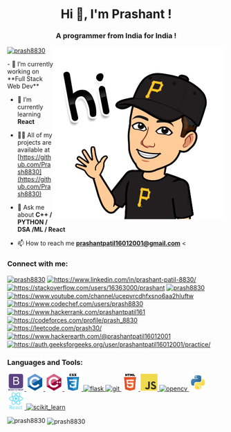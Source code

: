 <h1 align="center">Hi 👋, I'm Prashant !</h1>
<h3 align="center">A programmer from India for India !</h3>

<img align="right" src="https://github.com/Prash8830/Full-Stack-Web-Projects/blob/master/Images/hi.png" alt="cer" >
<p align="left"> <a href="https://twitter.com/prash8830" target="blank"><img src="https://img.shields.io/twitter/follow/prash8830?logo=twitter&style=for-the-badge" alt="prash8830" /></a> </p>
- 🔭 I’m currently working on **Full Stack Web Dev**

- 🌱 I’m currently learning **React**

- 👨‍💻 All of my projects are available at [https://github.com/Prash8830](https://github.com/Prash8830)

- 💬 Ask me about **C++ / PYTHON / DSA /ML / React**

- 📫 How to reach me **prashantpatil16012001@gmail.com**
<
<h3 align="left">Connect with me:</h3>
<p align="left">
<a href="https://twitter.com/prash8830" target="blank"><img align="center" src="https://raw.githubusercontent.com/rahuldkjain/github-profile-readme-generator/master/src/images/icons/Social/twitter.svg" alt="prash8830" height="30" width="40" /></a>
<a href="https://linkedin.com/in/https://www.linkedin.com/in/prashant-patil-8830/" target="blank"><img align="center" src="https://raw.githubusercontent.com/rahuldkjain/github-profile-readme-generator/master/src/images/icons/Social/linked-in-alt.svg" alt="https://www.linkedin.com/in/prashant-patil-8830/" height="30" width="40" /></a>
<a href="https://stackoverflow.com/users/https://stackoverflow.com/users/16363000/prashant" target="blank"><img align="center" src="https://raw.githubusercontent.com/rahuldkjain/github-profile-readme-generator/master/src/images/icons/Social/stack-overflow.svg" alt="https://stackoverflow.com/users/16363000/prashant" height="30" width="40" /></a>
<a href="https://kaggle.com/prash8830" target="blank"><img align="center" src="https://raw.githubusercontent.com/rahuldkjain/github-profile-readme-generator/master/src/images/icons/Social/kaggle.svg" alt="prash8830" height="30" width="40" /></a>
<a href="https://www.youtube.com/c/https://www.youtube.com/channel/ucepvrcdhfxsno6aa2hluftw" target="blank"><img align="center" src="https://raw.githubusercontent.com/rahuldkjain/github-profile-readme-generator/master/src/images/icons/Social/youtube.svg" alt="https://www.youtube.com/channel/ucepvrcdhfxsno6aa2hluftw" height="30" width="40" /></a>
<a href="https://www.codechef.com/users/https://www.codechef.com/users/prash8830" target="blank"><img align="center" src="https://cdn.jsdelivr.net/npm/simple-icons@3.1.0/icons/codechef.svg" alt="https://www.codechef.com/users/prash8830" height="30" width="40" /></a>
<a href="https://www.hackerrank.com/https://www.hackerrank.com/prashantpatil161" target="blank"><img align="center" src="https://raw.githubusercontent.com/rahuldkjain/github-profile-readme-generator/master/src/images/icons/Social/hackerrank.svg" alt="https://www.hackerrank.com/prashantpatil161" height="30" width="40" /></a>
<a href="https://codeforces.com/profile/https://codeforces.com/profile/prash_8830" target="blank"><img align="center" src="https://cdn.jsdelivr.net/npm/simple-icons@3.0.1/icons/codeforces.svg" alt="https://codeforces.com/profile/prash_8830" height="30" width="40" /></a>
<a href="https://www.leetcode.com/https://leetcode.com/prash30/" target="blank"><img align="center" src="https://raw.githubusercontent.com/rahuldkjain/github-profile-readme-generator/master/src/images/icons/Social/leet-code.svg" alt="https://leetcode.com/prash30/" height="30" width="40" /></a>
<a href="https://www.hackerearth.com/https://www.hackerearth.com/@prashantpatil16012001" target="blank"><img align="center" src="https://raw.githubusercontent.com/rahuldkjain/github-profile-readme-generator/master/src/images/icons/Social/hackerearth.svg" alt="https://www.hackerearth.com/@prashantpatil16012001" height="30" width="40" /></a>
<a href="https://auth.geeksforgeeks.org/user/https://auth.geeksforgeeks.org/user/prashantpatil16012001/practice/" target="blank"><img align="center" src="https://raw.githubusercontent.com/rahuldkjain/github-profile-readme-generator/master/src/images/icons/Social/geeks-for-geeks.svg" alt="https://auth.geeksforgeeks.org/user/prashantpatil16012001/practice/" height="30" width="40" /></a>
</p>

<h3 align="left">Languages and Tools:</h3>
<p align="left"> <a href="https://getbootstrap.com" target="_blank"> <img src="https://raw.githubusercontent.com/devicons/devicon/master/icons/bootstrap/bootstrap-plain-wordmark.svg" alt="bootstrap" width="40" height="40"/> </a> <a href="https://www.cprogramming.com/" target="_blank"> <img src="https://raw.githubusercontent.com/devicons/devicon/master/icons/c/c-original.svg" alt="c" width="40" height="40"/> </a> <a href="https://www.w3schools.com/cpp/" target="_blank"> <img src="https://raw.githubusercontent.com/devicons/devicon/master/icons/cplusplus/cplusplus-original.svg" alt="cplusplus" width="40" height="40"/> </a> <a href="https://www.w3schools.com/css/" target="_blank"> <img src="https://raw.githubusercontent.com/devicons/devicon/master/icons/css3/css3-original-wordmark.svg" alt="css3" width="40" height="40"/> </a> <a href="https://flask.palletsprojects.com/" target="_blank"> <img src="https://www.vectorlogo.zone/logos/pocoo_flask/pocoo_flask-icon.svg" alt="flask" width="40" height="40"/> </a> <a href="https://git-scm.com/" target="_blank"> <img src="https://www.vectorlogo.zone/logos/git-scm/git-scm-icon.svg" alt="git" width="40" height="40"/> </a> <a href="https://www.w3.org/html/" target="_blank"> <img src="https://raw.githubusercontent.com/devicons/devicon/master/icons/html5/html5-original-wordmark.svg" alt="html5" width="40" height="40"/> </a> <a href="https://developer.mozilla.org/en-US/docs/Web/JavaScript" target="_blank"> <img src="https://raw.githubusercontent.com/devicons/devicon/master/icons/javascript/javascript-original.svg" alt="javascript" width="40" height="40"/> </a> <a href="https://opencv.org/" target="_blank"> <img src="https://www.vectorlogo.zone/logos/opencv/opencv-icon.svg" alt="opencv" width="40" height="40"/> </a> <a href="https://www.python.org" target="_blank"> <img src="https://raw.githubusercontent.com/devicons/devicon/master/icons/python/python-original.svg" alt="python" width="40" height="40"/> </a> <a href="https://reactjs.org/" target="_blank"> <img src="https://raw.githubusercontent.com/devicons/devicon/master/icons/react/react-original-wordmark.svg" alt="react" width="40" height="40"/> </a> <a href="https://scikit-learn.org/" target="_blank"> <img src="https://upload.wikimedia.org/wikipedia/commons/0/05/Scikit_learn_logo_small.svg" alt="scikit_learn" width="40" height="40"/> </a> </p>

<p><img align="left" src="https://github-readme-stats.vercel.app/api/top-langs?username=prash8830&show_icons=true&locale=en&layout=compact" alt="prash8830" /></p>

<p>&nbsp;<img align="center" src="https://github-readme-stats.vercel.app/api?username=prash8830&show_icons=true&locale=en" alt="prash8830" /></p>
